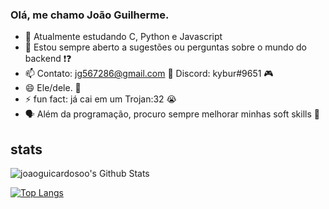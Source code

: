 ### Olá, me chamo João Guilherme.

- 🌱 Atualmente estudando C, Python e Javascript
- 💬 Estou sempre aberto a sugestões ou perguntas sobre o mundo do backend ❗❓
- 📫 Contato: jg567286@gmail.com 📧 Discord: kybur#9651 🎮
- 😄 Ele/dele. 👦
- ⚡ fun fact: já cai em um Trojan:32 😭
- 🗣️ Além da programação, procuro sempre melhorar minhas soft skills 💫


## stats
<img align="center" src="https://github-readme-stats.vercel.app/api?username=joaoguicardosoo&include_all_commits=true&count_private=true&show_icons=true&line_height=20&title_color=7A7ADB&icon_color=2234AE&text_color=D3D3D3&bg_color=0,000000,130F40" alt="joaoguicardosoo's Github Stats">

[![Top Langs](https://github-readme-stats.vercel.app/api/top-langs/?username=joaoguicardosoo&layout=compact&text_color=daf7dc&bg_color=151515)](https://github.com/joaoguicardosoo/github-readme-stats)
